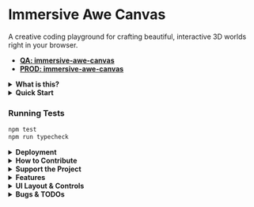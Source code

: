 
# Immersive Awe Canvas

A creative coding playground for crafting beautiful, interactive 3D worlds right in your browser.

- **[QA: immersive-awe-canvas](https://ba-calderonmorales.github.io/immersive-awe-canvas/)**
- **[PROD: immersive-awe-canvas](https://immersive-awe-canvas.lovable.app)**

<details>
<summary><b>What is this?</b></summary>

This project is a web-based application that allows users to explore and customize a series of pre-defined 3D scenes. It's built to be a simple, fun, and visually engaging experience. You can switch between different "worlds," change the time of day, and even tweak the scene parameters in real-time.
</details>

<details>
<summary><b>Quick Start</b></summary>

1.  **Clone the repository:**
    ```bash
    git clone https://github.com/BA-CalderonMorales/immersive-awe-canvas.git
    ```
2.  **Navigate to the project directory:**
    ```bash
    cd immersive-awe-canvas
    ```
3.  **Install dependencies:**
    ```bash
    bun install
    ```
4.  **Start the development server:**
    ```bash
    bun run dev
    ```
This will start the application, and you can view it in your browser at the local address provided.

5.  **Create a production build:**
    ```bash
    bun run build
    ```
    The compiled files will be output to the `dist/` directory.

6.  **Preview the production build:**
    ```bash
    bun run preview
    ```
    This command serves the built app locally so you can verify everything looks correct.
</details>

### Running Tests

```bash
npm test
npm run typecheck
```

<details>
<summary><b>Deployment</b></summary>

This project is automatically built and deployed to GitHub Pages on every push to the `main` branch using a GitHub Actions workflow. Pull requests run a separate preview workflow that deploys to a temporary preview site so changes can be reviewed before merging.

The live site can be accessed at: [https://ba-calderonmorales.github.io/immersive-awe-canvas/](https://ba-calderonmorales.github.io/immersive-awe-canvas/)

The workflow handles:
- Checking out the code.
- Setting up Node.js and Bun.
- Installing dependencies.
- Building the Vite project.
- Configuring and deploying to GitHub Pages.

To ensure correct routing on GitHub Pages, the Vite configuration (`vite.config.ts`) and React Router (`src/App.tsx`) have been updated to handle the repository name as the base path in production.
</details>

<details>
<summary><b>How to Contribute</b></summary>

Contributions are welcome! If you have ideas for new scenes, features, or improvements, feel free to open an issue or submit a pull request. When contributing, please try to follow the existing code style and structure.
</details>

<details>
<summary><b>Support the Project</b></summary>

If you find this project useful and want to support future development, consider buying me a coffee!

<a href="https://www.buymeacoffee.com/brandoncalderonmorales" target="_blank"><img src="https://www.buymeacoffee.com/assets/img/custom_images/orange_img.png" alt="Buy Me A Coffee" style="height: 41px !important;width: 174px !important;box-shadow: 0px 3px 2px 0px rgba(190, 190, 190, 0.5) !important;-webkit-box-shadow: 0px 3px 2px 0px rgba(190, 190, 190, 0.5) !important;" ></a>

</details>

<details>
<summary><b>Features</b></summary>

-   **World Hopping:** Navigate through a collection of unique 3D worlds.
-   **Diverse Worlds:** Explore scenes featuring various 3D objects like Torus Knots, a dynamic Distortion Sphere, Crystalline Spires, and the Wavy Grid.
-   **Cinematic Transitions:** Experience seamless, unintrusive transitions between worlds for a fluid viewing experience.
-   **Dynamic Day/Night Cycle:** Toggle between day and night themes within each world.
-   **Persistent UI State:** UI visibility preferences are preserved across world navigation.
-   **Enhanced Onboarding:** First-time visitors receive helpful guidance through the info button.
-   **Freeze Scene:** Pause and resume all scene animations, including camera rotation and object movement.
-   **Mouse Controls:** Click and drag to look, scroll/pinch to zoom. Double-click to freeze the scene.
-   **Keyboard Shortcuts:** Navigate and control the experience with your keyboard.
    -   `N` / `P`: Next / Previous World
    -   `Space`: Toggle Theme
    -   `.` (Period): Freeze/Unfreeze scene animation
    -   `V`: Hide/Show UI
    -   `E`: Toggle Settings Panel / `Esc`: Close settings
    -   `S` or `Ctrl/Cmd+K`: Search
    -   `H`: Open Help Dialog
    -   `G`: Go to Home Page
    -   `C`: Copy Scene Configuration
-   **Live Scene Editor:** Click the settings icon to open a control panel (`lil-gui`) and adjust scene parameters like colors, materials, and object properties in real-time. The editor appears in a resizable side panel on desktop and a drawer on mobile. Now with more controls for materials and environment backgrounds!
-   **Copy Configuration:** Easily copy the JSON configuration of your customized scene to your clipboard.
-   **Supabase Integration:** World data is fetched from a Supabase backend.
-   **Responsive UI:** The interface is designed to work across different screen sizes with optimized layouts for mobile and desktop.
-   **Stable Rendering:** Improved theme switching without visual artifacts or rendering issues.
</details>

<details>
<summary><b>UI Layout & Controls</b></summary>

### Top Bar (Left Side)
- **World Title:** Current world name (desktop only)
- **Heart Icon:** Support the project (Buy me a coffee, LinkedIn)
- **Info Icon:** Interactive help and onboarding for new users

### Top Bar (Right Side)
- **Hide UI:** Toggle visibility of all UI elements
- **Theme Toggle:** Switch between day/night modes
- **Home Button:** Return to the main experience

### Side Navigation
- **Previous/Next Arrows:** Navigate between worlds with smooth transitions

### Bottom Bar
- **Copy Code:** Export current scene configuration
- **Search:** Quick world search and navigation
- **Settings:** Real-time scene parameter editing
- **Help:** Comprehensive keyboard shortcuts and usage guide

### Hidden UI Mode
- **Minimal Interface:** Clean viewing experience with only essential controls
- **Quick Access:** Press `V` or click the show UI button to restore full interface
</details>

<details>
<summary><b>Bugs & TODOs</b></summary>

-   [ ] Implement user authentication to enable features like issue reporting and liking worlds.
-   [ ] Add more worlds with diverse objects and backgrounds.
-   [ ] Implement a "save scene" feature for users.
-   [ ] Improve performance on lower-end devices.
-   [ ] Add more interactive elements to the scenes.
-   [ ] Implement world sharing functionality.
-   [ ] Add audio/sound effects for enhanced immersion.
</details>

</details>
